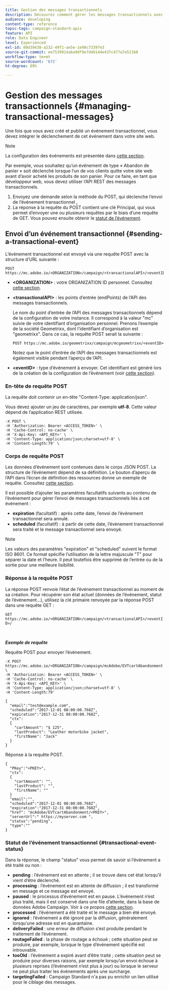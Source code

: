 ```yaml
---
title: Gestion des messages transactionnels
description: Découvrez comment gérer les messages transactionnels avec les API.
audience: developing
content-type: reference
topic-tags: campaign-standard-apis
feature: API
role: Data Engineer
level: Experienced
exl-id: 00d39438-a232-49f1-ae5e-1e98c73397e3
source-git-commit: ee7539914aba9df9e7d46144e437c477a7e52168
workflow-type: tm+mt
source-wordcount: '672'
ht-degree: 89%

---
```


# Gestion des messages transactionnels {#managing-transactional-messages}

Une fois que vous avez créé et publié un événement transactionnel, vous devez intégrer le déclenchement de cet événement dans votre site web.

>[!NOTE]
>
>La configuration des événements est présentée dans [cette section](../../channels/using/configuring-transactional-event.md).

Par exemple, vous souhaitez qu’un événement de type « Abandon de panier » soit déclenché lorsque l’un de vos clients quitte votre site web avant d’avoir acheté les produits de son panier. Pour ce faire, en tant que développeur web, vous devez utiliser l’API REST des messages transactionnels.

1. Envoyez une demande selon la méthode du POST, qui déclenche l’envoi de l’événement transactionnel [.](#sending-a-transactional-event)
1. La réponse à la requête du POST contient une clé Principal, qui vous permet d’envoyer une ou plusieurs requêtes par le biais d’une requête de GET. Vous pouvez ensuite obtenir le [statut de l’événement](#transactional-event-status).

## Envoi d’un événement transactionnel {#sending-a-transactional-event}

L’événement transactionnel est envoyé via une requête POST avec la structure d’URL suivante :

```
POST https://mc.adobe.io/<ORGANIZATION>/campaign/<transactionalAPI>/<eventID>
```

* **&lt;ORGANIZATION>** : votre ORGANIZATION ID personnel. Consultez [cette section](../../api/using/must-read.md).

* **&lt;transactionalAPI>** : les points d’entrée (endPoints) de l’API des messages transactionnels.

   Le nom du point d’entrée de l’API des messages transactionnels dépend de la configuration de votre instance. Il correspond à la valeur &quot;mc&quot; suivie de votre identifiant d’organisation personnel. Prenons l’exemple de la société Geometrixx, dont l’identifiant d’organisation est &quot;geometrixx&quot;. Dans ce cas, la requête POST serait la suivante :

   `POST https://mc.adobe.io/geometrixx/campaign/mcgeometrixx/<eventID>`

   Notez que le point d’entrée de l’API des messages transactionnels est également visible pendant l’aperçu de l’API.

* **&lt;eventID>** : type d’événement à envoyer. Cet identifiant est généré lors de la création de la configuration de l’événement (voir [cette section](../../channels/using/configuring-transactional-event.md#creating-an-event)).

### En-tête de requête POST

La requête doit contenir un en-tête &quot;Content-Type: application/json&quot;.

Vous devez ajouter un jeu de caractères, par exemple **utf-8**. Cette valeur dépend de l’application REST utilisée.

```
-X POST \
-H 'Authorization: Bearer <ACCESS_TOKEN>' \
-H 'Cache-Control: no-cache' \
-H 'X-Api-Key: <API_KEY>' \
-H 'Content-Type: application/json;charset=utf-8' \
-H 'Content-Length:79' \
```

### Corps de requête POST

Les données d’événement sont contenues dans le corps JSON POST. La structure de l’événement dépend de sa définition. Le bouton d’aperçu de l’API dans l’écran de définition des ressources donne un exemple de requête. Consultez [cette section](../../channels/using/publishing-transactional-event.md#previewing-and-publishing-the-event).

Il est possible d’ajouter les paramètres facultatifs suivants au contenu de l’événement pour gérer l’envoi de messages transactionnels liés à cet événement :

* **expiration** (facultatif) : après cette date, l’envoi de l’événement transactionnel sera annulé.
* **scheduled** (facultatif) : à partir de cette date, l’événement transactionnel sera traité et le message transactionnel sera envoyé.

>[!NOTE]
>
>Les valeurs des paramètres &quot;expiration&quot; et &quot;scheduled&quot; suivent le format ISO 8601. Ce format spécifie l’utilisation de la lettre majuscule &quot;T&quot; pour séparer la date et l’heure. Il peut toutefois être supprimé de l’entrée ou de la sortie pour une meilleure lisibilité.

### Réponse à la requête POST

La réponse POST renvoie l’état de l’événement transactionnel au moment de sa création. Pour récupérer son état actuel (données de l’événement, statut de l’événement...), utilisez la clé primaire renvoyée par la réponse POST dans une requête GET :

`GET https://mc.adobe.io/<ORGANIZATION>/campaign/<transactionalAPI>/<eventID>/`

<br/>

***Exemple de requête***

Requête POST pour envoyer l’événement.

```
-X POST https://mc.adobe.io/<ORGANIZATION>/campaign/mcAdobe/EVTcartAbandonment \
-H 'Authorization: Bearer <ACCESS_TOKEN>' \
-H 'Cache-Control: no-cache' \
-H 'X-Api-Key: <API_KEY>' \
-H 'Content-Type: application/json;charset=utf-8' \
-H 'Content-Length:79'

{
  "email":"test@example.com",
  "scheduled":"2017-12-01 08:00:00.768Z",
  "expiration":"2017-12-31 08:00:00.768Z",
  "ctx":
  {
    "cartAmount": "$ 125",
    "lastProduct": "Leather motorbike jacket",
    "firstName": "Jack"
  }
}
```

Réponse à la requête POST.

```
{
  "PKey":"<PKEY>",
  "ctx":
  {
    "cartAmount": "",
    "lastProduct": "",
    "firstName": ""
  }
  "email":"",
  "scheduled":"2017-12-01 08:00:00.768Z",
  "expiration":"2017-12-31 08:00:00.768Z",
  "href": "mcAdobe/EVTcartAbandonment/<PKEY>",
  "serverUrl":" https://myserver.com ",
  "status":"pending",
  "type":""
}
```

### Statut de l’événement transactionnel {#transactional-event-status}

Dans la réponse, le champ &quot;status&quot; vous permet de savoir si l’événement a été traité ou non :

* **pending** : l’événement est en attente ; il se trouve dans cet état lorsqu’il vient d’être déclenché.
* **processing** : l’événement est en attente de diffusion ; il est transformé en message et ce message est envoyé.
* **paused** : le processus d’événement est en pause. L’événement n’est plus traité, mais il est conservé dans une file d’attente, dans la base de données Adobe Campaign. Voir à ce propos [cette section](../../channels/using/publishing-transactional-message.md#suspending-a-transactional-message-publication).
* **processed** : l’événement a été traité et le message a bien été envoyé.
* **ignored** : l’événement a été ignoré par la diffusion, généralement lorsqu’une adresse est en quarantaine.
* **deliveryFailed** : une erreur de diffusion s’est produite pendant le traitement de l’événement.
* **routageFailed** : la phase de routage a échoué ; cette situation peut se produire, par exemple, lorsque le type d’événement spécifié est introuvable.
* **tooOld** : l’événement a expiré avant d’être traité ; cette situation peut se produire pour diverses raisons, par exemple lorsqu’un envoi échoue à plusieurs reprises (l’événement n’est plus à jour) ou lorsque le serveur ne peut plus traiter les événements après une surcharge.
* **targetingFailed** : Campaign Standard n&#39;a pas pu enrichir un lien utilisé pour le ciblage des messages.
